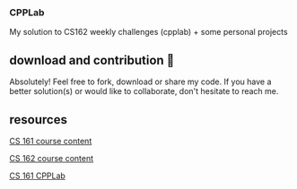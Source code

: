 ### CPPLab
My solution to CS162 weekly challenges (cpplab) + some personal projects

## download and contribution 🎊

Absolutely! Feel free to fork, download or share my code.
If you have a better solution(s) or would like to collaborate,
don't hesitate to reach me.

## resources
[CS 161 course content](https://github.com/francisknight/CS161)

[CS 162 course content](https://github.com/francisknight/CS162)

[CS 161 CPPLab](https://github.com/francisknight/CPP-Tidbits-1)

